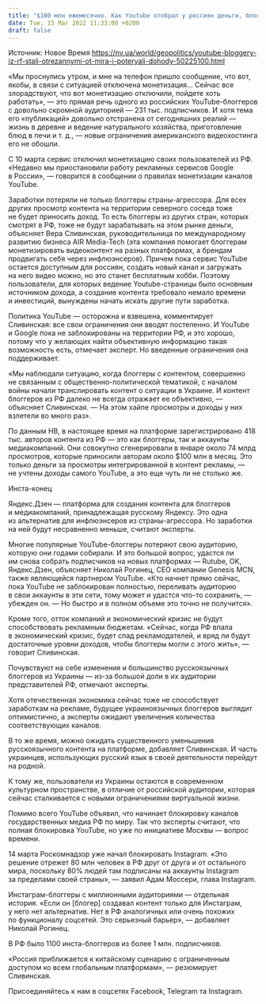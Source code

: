 ```yaml
---
title: "$100 млн ежемесячно. Как Youtube отобрал у россиян деньги, блоггеры из РФ стали отрезанными от мира и потеряли доходы"
date: Tue, 15 Mar 2022 11:33:00 +0200
draft: false
---
```

Источник: Новое Время https://nv.ua/world/geopolitics/youtube-bloggery-iz-rf-stali-otrezannymi-ot-mira-i-poteryali-dohody-50225100.html


«Мы проснулись утром, и мне на телефон пришло сообщение, что вот, якобы, в связи с ситуацией отключена монетизация… Сейчас все злорадствуют, что вот монетизацию отключили, пойдете хоть работать», — это прямая речь одного из российских YouTube-блоггеров с довольно скромной аудиторией — 231 тыс. подписчиков. И хотя тема его «публикаций» довольно отстранена от сегодняшних реалий — жизнь в деревне и ведение натурального хозяйства, приготовление блюд в печи и т. д., — новые ограничения американского видеохостинга его не обошли.

С 10 марта сервис отключил монетизацию своих пользователей из РФ. «Недавно мы приостановили работу рекламных сервисов Google в России», — говорится в сообщении о правилах монетизации каналов YouTube.

Заработки потеряли не только блоггеры страны-агрессора. Для всех других просмотр контента на территории северного соседа тоже не будет приносить доход. То есть блоггеры из других стран, которых смотрят в РФ, тоже не будут зарабатывать на этом рынке деньги, объясняет Вера Сливинская, руководительница по международному развитию бизнеса AIR Media-Tech (эта компания помогает блоггерам монетизировать видеоконтент на разных платформах, а брендам продвигать себя через инфлюэнсеров). Причем пока сервис YouTube остается доступным для россиян, создать новый канал и загружать на него видео можно, но это станет бесплатным хобби. Поэтому пользователи, для которых ведение Youtube-страницы было основным источником дохода, а создание контента требовало немало времени и инвестиций, вынуждены начать искать другие пути заработка.

Политика YouTube — осторожна и взвешена, комментирует Сливинская: все свои ограничения они вводят постепенно. И YouTube и Google пока не заблокированы на территории РФ, и это хорошо, потому что у желающих найти объективную информацию такая возможность есть, отмечает эксперт. Но введенные ограничения она поддерживает.

«Мы наблюдали ситуацию, когда блоггеры с контентом, совершенно не связанным с общественно-политической тематикой, с началом войны начали транслировать контент о ситуации в Украине. И контент блоггеров из РФ далеко не всегда отражает ее объективно, — объясняет Сливинская. — На этом хайпе просмотры и доходы у них взлетели во много раз».

По данным НВ, в настоящее время на платформе зарегистрировано 418 тыс. авторов контента из РФ — это как блоггеры, так и аккаунты медиакомпаний. Они совокупно сгенерировали в январе около 74 млрд просмотров, которые приносили авторам около $100 млн в месяц. Это только деньги за просмотры интегрированной в контент рекламы, — не учтены доходы самого YouTube, а это еще чуть ли не столько же.

Инста-конец

Яндекс.Дзен — платформа для создания контента для блоггеров и медиакомпаний, принадлежащая русскому Яндексу. Это одна из альтернатив для инфлюэнсеров из страны-агрессора. Но заработки на ней будут несравненно меньше, считают эксперты.

Многие популярные YouTube-блоггеры потеряют свою аудиторию, которую они годами собирали. И это большой вопрос, удастся ли им снова собрать подписчиков на новых платформах — Rutube, OK, Яндекс.Дзен, объясняет Николай Рогинец, CEO компании Genesis MCN, также являющейся партнером YouTube. «Кто начнет прямо сейчас, пока YouTube не заблокирован полностью, переливать аудиторию в свои аккаунты в эти сети, тому может и удастся что-то сохранить, — убежден он. — Но быстро и в полном объеме это точно не получится».

Кроме того, отток компаний и экономический кризис не будут способствовать рекламным бюджетам. «Сейчас, когда РФ впала в экономический кризис, будет спад рекламодателей, и вряд ли будут достаточные уровни доходов, чтобы блоггеры могли с этого жить», — говорит Сливинская.

Почувствуют на себе изменения и большинство русскоязычных блоггеров из Украины — из-за большой доли в их аудитории представителей РФ, отмечают эксперты.

Хотя отечественная экономика сейчас тоже не способствует заработкам на рекламе, будущее украиноязычных блоггеров выглядит оптимистично, а эксперты ожидают увеличения количества соответствующих каналов.

В то же время, можно ожидать существенного уменьшения русскоязычного контента на платформе, добавляет Сливинская. И часть украинцев, использующих русский язык в своей деятельности перейдут на родной.

К тому же, пользователи из Украины остаются в современном культурном пространстве, в отличие от российской аудитории, которая сейчас сталкивается с новыми ограничениями виртуальной жизни.

Помимо всего YouTube объявил, что начинает блокировку каналов государственных медиа РФ по миру. Так что эксперты считают, что полная блокировка YouTube, но уже по инициативе Москвы — вопрос времени.

14 марта Роскомнадзор уже начал блокировать Instagram. «Это решение отрежет 80 млн человек в РФ друг от друга и от остального мира, поскольку 80% людей там подписаны на аккаунты Instagram за пределами своей страны», — заявил Адам Моссери, глава Instagram.

Инстаграм-блоггеры с миллионными аудиториями — отдельная история. «Если он [блогер] создавал контент только для Инстаграм, у него нет альтернатив. Нет в РФ аналогичных или очень похожих по функционалу соцсетей. Это серьезный барьер», — добавляет Николай Рогинец.

В РФ было 1100 инста-блоггеров из более 1 млн. подписчиков.

«Россия приближается к китайскому сценарию с ограниченным доступом ко всем глобальным платформам», — резюмирует Сливинская.

Присоединяйтесь к нам в соцсетях Facebook, Telegram та Instagram.
